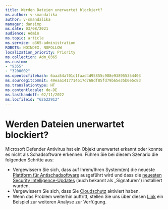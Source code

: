 ```yaml
---
title: Werden Dateien unerwartet blockiert?
ms.author: v-smandalika
author: v-smandalika
manager: dansimp
ms.date: 03/08/2021
audience: Admin
ms.topic: article
ms.service: o365-administration
ROBOTS: NOINDEX, NOFOLLOW
localization_priority: Priority
ms.collection: Adm_O365
ms.custom:
- "9355"
- "3200002"
ms.openlocfilehash: 6aaa54a701c1faad4d95855c988e938955354403
ms.sourcegitcommit: 49eaa1417714617d768df85fd79b65e35b6e5c83
ms.translationtype: HT
ms.contentlocale: de-DE
ms.lasthandoff: 02/11/2022
ms.locfileid: "62622912"
---
```

# <a name="files-are-being-blocked-unexpectedly"></a>Werden Dateien unerwartet blockiert?

Microsoft Defender Antivirus hat ein Objekt unerwartet erkannt oder konnte es nicht als Schadsoftware erkennen. Führen Sie bei diesem Szenario die folgenden Schritte aus:

- Vergewissern Sie sich, dass auf Ihrem/Ihren System(en) die neueste [Plattform für Antischadsoftware](https://docs.microsoft.com/windows/security/threat-protection/microsoft-defender-antivirus/manage-updates-baselines-microsoft-defender-antivirus) ausgeführt wird und dass die [neuesten Security Intelligence-Updates](https://www.microsoft.com/security/encyclopedia/adlpackages.aspx) (auch bekannt als „Signaturen“) installiert wurden.
- Vergewissern Sie sich, dass Sie [Cloudschutz](https://docs.microsoft.com/windows/security/threat-protection/microsoft-defender-antivirus/enable-cloud-protection-microsoft-defender-antivirus) aktiviert haben.
- Wenn das Problem weiterhin auftritt, stellen Sie uns über diesen [Link](https://www.microsoft.com/wdsi/filesubmission) ein Beispiel zur weiteren Analyse zur Verfügung.
